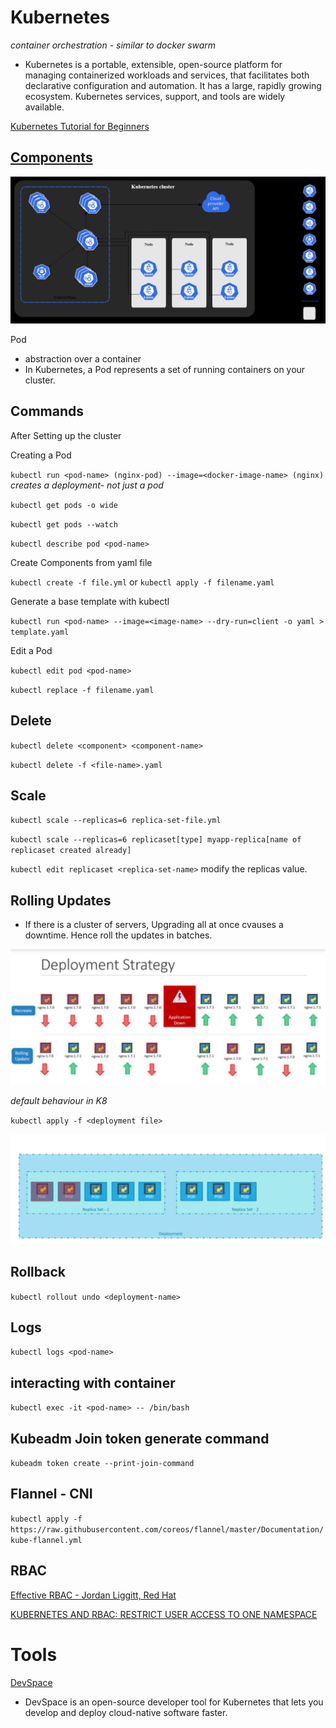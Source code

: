 # Kubernetes
*container orchestration - similar to docker swarm*

 - Kubernetes is a portable, extensible, open-source platform for managing containerized workloads and services, that facilitates both declarative configuration and automation. It has a large, rapidly growing ecosystem. Kubernetes services, support, and tools are widely available.

[Kubernetes Tutorial for Beginners](https://youtu.be/X48VuDVv0do)

## [Components](https://kubernetes.io/docs/concepts/overview/components)

![](images/kubernetes-components.png)

Pod
  -  abstraction over a container
  -  In Kubernetes, a Pod represents a set of running containers on your cluster.


## Commands

After Setting up the cluster

Creating a Pod

`kubectl run <pod-name> (nginx-pod) --image=<docker-image-name> (nginx)`
*creates a deployment- not just a pod*

`kubectl get pods -o wide`

`kubectl get pods --watch`

`kubectl describe pod <pod-name>`

Create Components from yaml file

`kubectl create -f file.yml` or `kubectl apply -f filename.yaml`

Generate a base template with kubectl

`kubectl run <pod-name> --image=<image-name> --dry-run=client -o yaml > template.yaml`


Edit a Pod

`kubectl edit pod <pod-name>`

`kubectl replace -f filename.yaml`

## Delete
`kubectl delete <component> <component-name>`

`kubectl delete -f <file-name>.yaml`

## Scale
`kubectl scale --replicas=6 replica-set-file.yml`

`kubectl scale --replicas=6 replicaset[type] myapp-replica[name of replicaset created already]`

`kubectl edit replicaset <replica-set-name>` modify the replicas value.

## Rolling Updates
  -  If there is a cluster of servers, Upgrading all at once cvauses a downtime. Hence roll the updates in batches.

![](images/rolling-update.png)

*default behaviour in K8*

`kubectl apply -f <deployment file>`

![](images/2020-12-01-13-27-44.png)

## Rollback

`kubectl rollout undo <deployment-name>`

## Logs
`kubectl logs <pod-name>`

## interacting with container
`kubectl exec -it <pod-name> -- /bin/bash`

## Kubeadm Join token generate command
`kubeadm token create --print-join-command`

## Flannel - CNI
`kubectl apply -f https://raw.githubusercontent.com/coreos/flannel/master/Documentation/kube-flannel.yml`

## RBAC

[Effective RBAC - Jordan Liggitt, Red Hat ](https://youtu.be/Nw1ymxcLIDI)

[KUBERNETES AND RBAC: RESTRICT USER ACCESS TO ONE NAMESPACE](https://jeremievallee.com/2018/05/28/kubernetes-rbac-namespace-user.html)


# Tools

[DevSpace](https://devspace.sh/)
  - DevSpace is an open-source developer tool for Kubernetes that lets you develop and deploy cloud-native software faster.
